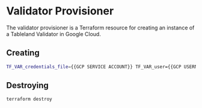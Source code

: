 # Validator Provisioner

The validator provisioner is a Terraform resource for creating an instance of a Tableland Validator in Google Cloud.

## Creating

```bash
TF_VAR_credentials_file={{GCP SERVICE ACCOUNT}} TF_VAR_user={{GCP USERNAME}} TF_VAR_vm_name={{INSTANCE NAME}} terraform apply
```

## Destroying

```bash
terraform destroy
```
